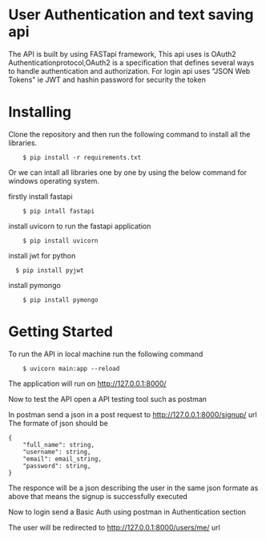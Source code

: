 # User Authentication and text saving api

The API is built by using FASTapi framework, This api uses is OAuth2 Authenticationprotocol,OAuth2 is a specification that defines several ways to handle authentication and authorization.
For login api uses "JSON Web Tokens" ie JWT and hashin password for security the token

# Installing

Clone the repository and then run the following command to install all the libraries.

```
    $ pip install -r requirements.txt
```

Or we can intall all libraries one by one by using the below command for windows operating system. 

firstly install fastapi
```
    $ pip intall fastapi
```
install uvicorn to run the fastapi application

```
    $ pip install uvicorn
```
install jwt for python 
```
  $ pip install pyjwt
```

install pymongo

```
    $ pip install pymongo
```
# Getting Started

To run the API in local machine run the following command

```
    $ uvicorn main:app --reload
```
The application will run on http://127.0.0.1:8000/

Now to test the API open a API testing tool such as postman

In postman send a json in a post request to http://127.0.0.1:8000/signup/ url
The formate of json should be
```
{
    "full_name": string,
    "username": string,
    "email": email_string,
    "password": string,
}
```
The responce will be a json describing the user in the same json formate as above that means the signup is successfully executed

Now to login send a Basic Auth using postman in Authentication section

The user will be redirected to http://127.0.0.1:8000/users/me/ url








